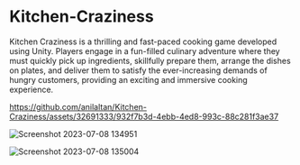 # Kitchen-Craziness
Kitchen Craziness is a thrilling and fast-paced cooking game developed using Unity. Players engage in a fun-filled culinary adventure where they must quickly pick up ingredients, skillfully prepare them, arrange the dishes on plates, and deliver them to satisfy the ever-increasing demands of hungry customers, providing an exciting and immersive cooking experience.


https://github.com/anilaltan/Kitchen-Craziness/assets/32691333/932f7b3d-4ebb-4ed8-993c-88c281f3ae37

![Screenshot 2023-07-08 134951](https://github.com/anilaltan/Kitchen-Craziness/assets/32691333/6367b4d5-b731-48ee-8fc1-42d835980c98)

![Screenshot 2023-07-08 135004](https://github.com/anilaltan/Kitchen-Craziness/assets/32691333/5a5d9603-00cb-4b68-810a-90a5958cfa0c)
